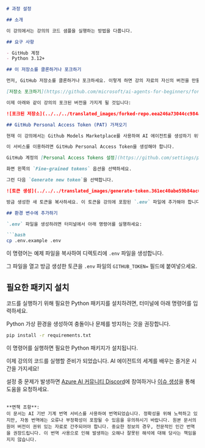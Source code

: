 ```markdown
# 과정 설정

## 소개

이 강의에서는 강의의 코드 샘플을 실행하는 방법을 다룹니다.

## 요구 사항

- GitHub 계정
- Python 3.12+

## 이 저장소를 클론하거나 포크하기

먼저, GitHub 저장소를 클론하거나 포크하세요. 이렇게 하면 강의 자료의 자신의 버전을 만들 수 있어, 코드를 실행하고 테스트하며 수정할 수 있습니다!

[저장소 포크하기](https://github.com/microsoft/ai-agents-for-beginners/fork) 링크를 클릭하여 진행할 수 있습니다.

이제 아래와 같이 강의의 포크된 버전을 가지게 될 것입니다:

![포크된 저장소](../../../translated_images/forked-repo.eea246a73044cc984a1e462349e36e7336204f00785e3187b7399905feeada07.ko.png)

## GitHub Personal Access Token (PAT) 가져오기

현재 이 강의에서는 Github Models Marketplace를 사용하여 AI 에이전트를 생성하기 위한 대형 언어 모델(LLM)에 무료로 접근할 수 있는 서비스를 제공합니다.

이 서비스를 이용하려면 GitHub Personal Access Token을 생성해야 합니다.

GitHub 계정의 [Personal Access Tokens 설정](https://github.com/settings/personal-access-tokens)으로 이동하여 토큰을 생성할 수 있습니다.

화면 왼쪽의 `Fine-grained tokens` 옵션을 선택하세요.

그런 다음 `Generate new token`을 선택합니다.

![토큰 생성](../../../translated_images/generate-token.361ec40abe59b84ac68d63c23e2b6854d6fad82bd4e41feb98fc0e6f030e8ef7.ko.png)

방금 생성한 새 토큰을 복사하세요. 이 토큰을 강의에 포함된 `.env` 파일에 추가해야 합니다.

## 환경 변수에 추가하기

`.env` 파일을 생성하려면 터미널에서 아래 명령어를 실행하세요:

```bash
cp .env.example .env
```

이 명령어는 예제 파일을 복사하여 디렉토리에 `.env` 파일을 생성합니다.

그 파일을 열고 방금 생성한 토큰을 `.env` 파일의 `GITHUB_TOKEN=` 필드에 붙여넣으세요.

## 필요한 패키지 설치

코드를 실행하기 위해 필요한 Python 패키지를 설치하려면, 터미널에 아래 명령어를 입력하세요.

Python 가상 환경을 생성하여 충돌이나 문제를 방지하는 것을 권장합니다.

```bash
pip install -r requirements.txt
```

이 명령어를 실행하면 필요한 Python 패키지가 설치됩니다.

이제 강의의 코드를 실행할 준비가 되었습니다. AI 에이전트의 세계를 배우는 즐거운 시간을 가지세요!

설정 중 문제가 발생하면 [Azure AI 커뮤니티 Discord](https://discord.gg/kzRShWzttr)에 참여하거나 [이슈 생성](https://github.com/microsoft/ai-agents-for-beginners/issues?WT.mc_id=academic-105485-koreyst)을 통해 도움을 요청하세요.
```

**면책 조항**:  
이 문서는 AI 기반 기계 번역 서비스를 사용하여 번역되었습니다. 정확성을 위해 노력하고 있지만, 자동 번역에는 오류나 부정확성이 포함될 수 있음을 유의하시기 바랍니다. 원본 문서의 원어 버전이 권위 있는 자료로 간주되어야 합니다. 중요한 정보의 경우, 전문적인 인간 번역을 권장드립니다. 이 번역 사용으로 인해 발생하는 오해나 잘못된 해석에 대해 당사는 책임을 지지 않습니다.